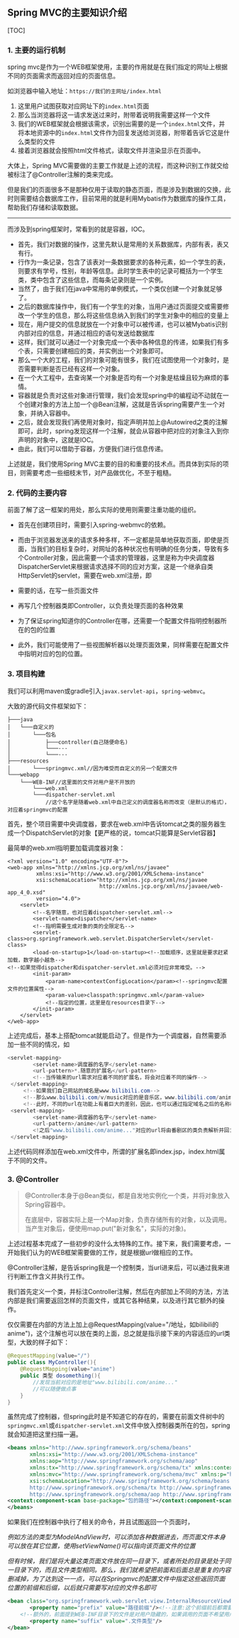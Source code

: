 ## Spring MVC的主要知识介绍

[TOC]

### 1. 主要的运行机制

spring mvc是作为一个WEB框架使用，主要的作用就是在我们指定的网址上根据不同的页面需求而返回对应的页面信息。

如浏览器中输入地址：`https://我们的主网址/index.html`

1. 这里用户试图获取对应网址下的`index.html`页面
2. 那么当浏览器将这一请求发送过来时，附带着说明我需要这样一个文件
3. 我们的WEB框架就会根据该需求，识别出需要的是一个`index.html`文件，并将本地资源中的`index.html`文件作为回复发送给浏览器，附带着告诉它这是什么类型的文件
4. 接着浏览器就会按照html文件格式，读取文件并渲染显示在页面中。

大体上，Spring MVC需要做的主要工作就是上述的流程，而这种识别工作就交给被标注了@Controller注解的类来完成。

但是我们的页面很多不是那种仅用于读取的静态页面，而是涉及到数据的交换，此时则需要结合数据库工作，目前常用的就是利用Mybatis作为数据库的操作工具，帮助我们存储和读取数据。

---------------------------

而涉及到spring框架时，常看到的就是容器，IOC。

- 首先，我们对数据的操作，这里先默认是常用的关系数据库，内部有表，表又有行。
- 行作为一条记录，包含了该表对一条数据要求的各种元素，如一个学生的表，则要求有学号，性别，年龄等信息。此时学生表中的记录可概括为一个学生类，类中包含了这些信息，而每条记录则是一个实例。
- 当然了，由于我们在java中常用的单例模式，一个类仅创建一个对象就足够了。
- 之后的数据库操作中，我们有一个学生的对象，当用户通过页面提交或需要修改一个学生的信息，那么将这些信息纳入到我们的学生对象中的相应的变量上
- 现在，用户提交的信息就放在一个对象中可以被传递，也可以被Mybatis识别内部对应的信息，并通过相应的语句发送给数据库
- 这样，我们就可以通过一个对象完成一个表中各种信息的传递，如果我们有多个表，只需要创建相应的类，并实例出一个对象即可。
- 那么一个大的工程，我们的对象可能有很多，我们在试图使用一个对象时，是否需要判断是否已经有这样一个对象。
- 在一个大工程中，去查询某一个对象是否均有一个对象是枯燥且较为麻烦的事情。
- 容器就是负责对这些对象进行管理，我们会发现spring中的编程动不动就在一个创建对象的方法上加一个@Bean注解，这就是告诉spring需要产生一个对象，并纳入容器中。
- 之后，就会发现我们再使用对象时，指定声明并加上@Autowired之类的注解即可，此时，spring发现这样一个注解，就会从容器中把对应的对象注入到你声明的对象中，这就是IOC。
- 由此，我们可以借助于容器，方便我们进行信息传递。

上述就是，我们使用Spring MVC主要的目的和重要的技术点。而具体到实际的项目，则需要考虑一些细枝末节，对产品做优化，不至于粗糙。

 ### 2.  代码的主要内容

前面了解了这一框架的用处，那么实际的使用则需要注重功能的组织。

- 首先在创建项目时，需要引入spring-webmvc的依赖。

- 而由于浏览器发送来的请求多种多样，不一定都是简单地获取页面，即使是页面，当我们的目标复杂时，对网址的各种状况也有明确的任务分类，导致有多个Controller对象，因此需要一个请求的管理器，这里是称为中央调度器DispatcherServlet来根据请求选择不同的应对方案，这是一个继承自类HttpServlet的servlet，需要在web.xml注册，即
- 需要的话，在写一些页面文件
- 再写几个控制器类即Controller，以负责处理页面的各种效果
- 为了保证spring知道你的Controller在哪，还需要一个配置文件指明控制器所在的包的位置
- 此外，我们可能使用了一些视图解析器以处理页面效果，同样需要在配置文件中指明对应的包的位置。

### 3. 项目构建

我们可以利用maven或gradle引入`javax.servlet-api`，`spring-webmvc`。

大致的源代码文件框架如下：

```basic
├───java
│   └───自定义的
│       └───包名
│           ├───controller(自己随便命名)
│           └───···
│			└───···
├───resources
│		└───springmvc.xml//因为难受而自定义的另一个配置文件
└───webapp
	└───WEB-INF//这里面的文件对用户是不开放的
		└───web.xml
		└───dispatcher-servlet.xml
			//这个名字是随着web.xml中自己定义的调度器名称而改变（是默认的格式），对应着springmvc的配置
```

首先，整个项目需要中央调度器，要求在web.xml中告诉tomcat之类的服务器生成一个DispatchServlet的对象【更严格的说，tomcat只能算是Servlet容器】

最简单的web.xml指明要加载调度器对象：

```xml-dtd
<?xml version="1.0" encoding="UTF-8"?>
<web-app xmlns="http://xmlns.jcp.org/xml/ns/javaee"
         xmlns:xsi="http://www.w3.org/2001/XMLSchema-instance"
         xsi:schemaLocation="http://xmlns.jcp.org/xml/ns/javaee
                             http://xmlns.jcp.org/xml/ns/javaee/web-app_4_0.xsd"
         version="4.0">
    <servlet>
		<!--名字随意，也对应着dispatcher-servlet.xml-->
		<servlet-name>dispatcher</servlet-name>
		<!--指明需要生成对象的类的全限定名-->
        <servlet-class>org.springframework.web.servlet.DispatcherServlet</servlet-class>
		<load-on-startup>1</load-on-startup><!--加载顺序，这里就是要求赶紧加载，数字越小越急-->
<!--如果觉得dispatcher和dispatcher-servlet.xml必须对应非常难受。-->
		<init-param>
			<param-name>contextConfigLocation</param><!--springmvc配置文件的位置属性-->
			<param-value>classpath:springmvc.xml</param-value>
			<!--指定的位置，这里是在resources目录下-->
		</init-param>
	</servlet>
</web-app>

```

上述完成后，基本上搭配tomcat就能启动了。但是作为一个调度器，自然需要添加一些不同的情况，如

```java
<servlet-mapping>
        <servlet-name>调度器的名字</servlet-name>
        <url-pattern>*.随意的扩展名</url-pattern>
     	<!--当传输来的url需求对应着不同的扩展名，将会对应着不同的操作-->
 </servlet-mapping>
     <!--如果我们自己网站的域名是www.bilibili.com-->
     <!--那么www.bilibili.com/v/music对应的是音乐区，www.bilibili.com/anime对应的是番剧区-->
     <!--此时，不同的url在功能上有着巨大的差别，因此，也可以通过指定域名之后的名称确定具体的职责，以指定对应的类来负责-->
 <servlet-mapping>
        <servlet-name>调度器的名字</servlet-name>
        <url-pattern>/anime</url-pattern>
    	<!之后"www.bilibili.com/anime..."对应的url将由番剧区的类负责解析并回复-->
 </servlet-mapping>
```

上述代码同样添加在web.xml文件中，所谓的扩展名即index.jsp，index.html属于不同的文件。

### 3. @Controller

> @Controller本身于@Bean类似，都是自发地实例化一个类，并将对象放入Spring容器中。
>
> 在底层中，容器实际上是一个Map对象，负责存储所有的对象，以及调用。当产生对象后，便使用map.put("新对象名"，实际的对象)。

上述过程基本完成了一些初步的没什么太特殊的工作。接下来，我们需要考虑，一开始我们认为的WEB框架需要做的工作，就是根据url做相应的工作。

@Controller注解，是告诉spring我是一个控制类，当url进来后，可以通过我来进行判断工作含义并执行工作。

我们首先定义一个类，并标注Controller注解，然后在内部加上不同的方法，方法内部是我们需要返回怎样的页面文件，或其它各种结果，以及进行其它额外的操作。

仅仅需要在内部的方法上加上@RequestMapping(value="/地址，如bilibili的anime")，这个注解也可以放在类的上面，总之就是指示接下来的内容适应的url类型，大致的样子如下：

```java
@RequestMapping(value="/")
public class MyController(){
    @RequestMapping(value="anime")
    public 类型 dosomething(){
        //发现当前对应的是地址"www.bilibili.com/anime..."
        //可以随便做点事
    }
}
```

虽然完成了控制器，但spring此时是不知道它的存在的，需要在前面文件树中的`springmvc.xml`或`dispatcher-servlet.xml`文件中放入控制器类所在的包，spring就会知道把这里扫描一遍。

```xml
<beans xmlns="http://www.springframework.org/schema/beans"
       xmlns:xsi="http://www.w3.org/2001/XMLSchema-instance"
       xmlns:aop="http://www.springframework.org/schema/aop"
       xmlns:tx="http://www.springframework.org/schema/tx" xmlns:context="http://www.springframework.org/schema/context"
       xmlns:mvc="http://www.springframework.org/schema/mvc" xmlns:p="http://www.springframework.org/schema/p"
       xsi:schemaLocation="http://www.springframework.org/schema/beans http://www.springframework.org/schema/beans/spring-beans.xsd
       http://www.springframework.org/schema/tx http://www.springframework.org/schema/tx/spring-tx.xsd
       http://www.springframework.org/schema/aop http://www.springframework.org/schema/aop/spring-aop.xsd http://www.springframework.org/schema/context http://www.springframework.org/schema/context/spring-context.xsd http://www.springframework.org/schema/mvc http://www.springframework.org/schema/mvc/spring-mvc.xsd">
<context:component-scan base-package="包的路径"></context:component-scan>
</beans>
```

如果我们在控制器中执行了相关的命令，并且试图返回一个页面时，

​	*例如方法的类型为ModelAndView时，可以添加各种数据进去，而页面文件本身可以放在其它位置，使用setViewName()可以指向该页面文件的位置*

​	*但有时候，我们是将大量这类页面文件放在同一目录下，或者所处的目录是处于同一目录下的，而且文件类型相同。那么，我们就希望把前面和后面总是重复的内容删减掉，为了达到这一一点，可以在Springmvc的配置文件中指定这些返回页面位置的前缀和后缀，以后就只需要写对应的文件名即可*

```xml
<bean class="org.springframework.web.servlet.view.InternalResourceViewResolver">
       <property name="prefix" value="路径前缀"/><!--注意:这个前缀前后都需要/符号，以表明是目录-->
    <!--额外的，前面提到WEB-INF目录下的文件是对用户隐藏的，如果调用的页面不希望用户能够直接调用，则可以在		WEB-INF目录下专门开辟一块目录存放页面文件-->
       <property name="suffix" value=".文件类型"/>
</bean>
```






